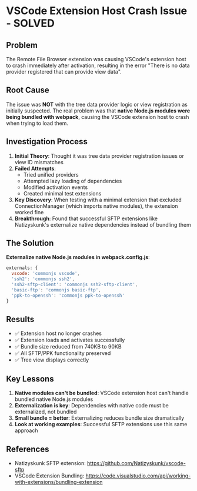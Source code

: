 # VSCode Extension Host Crash Issue - SOLVED

## Problem
The Remote File Browser extension was causing VSCode's extension host to crash immediately after activation, resulting in the error "There is no data provider registered that can provide view data".

## Root Cause
The issue was **NOT** with the tree data provider logic or view registration as initially suspected. The real problem was that **native Node.js modules were being bundled with webpack**, causing the VSCode extension host to crash when trying to load them.

## Investigation Process
1. **Initial Theory**: Thought it was tree data provider registration issues or view ID mismatches
2. **Failed Attempts**: 
   - Tried unified providers
   - Attempted lazy loading of dependencies
   - Modified activation events
   - Created minimal test extensions
3. **Key Discovery**: When testing with a minimal extension that excluded ConnectionManager (which imports native modules), the extension worked fine
4. **Breakthrough**: Found that successful SFTP extensions like Natizyskunk's externalize native dependencies instead of bundling them

## The Solution
**Externalize native Node.js modules in webpack.config.js**:

```javascript
externals: {
  vscode: 'commonjs vscode',
  'ssh2': 'commonjs ssh2',
  'ssh2-sftp-client': 'commonjs ssh2-sftp-client',
  'basic-ftp': 'commonjs basic-ftp',
  'ppk-to-openssh': 'commonjs ppk-to-openssh'
}
```

## Results
- ✅ Extension host no longer crashes
- ✅ Extension loads and activates successfully
- ✅ Bundle size reduced from 740KB to 90KB
- ✅ All SFTP/PPK functionality preserved
- ✅ Tree view displays correctly

## Key Lessons
1. **Native modules can't be bundled**: VSCode extension host can't handle bundled native Node.js modules
2. **Externalization is key**: Dependencies with native code must be externalized, not bundled
3. **Small bundle = better**: Externalizing reduces bundle size dramatically
4. **Look at working examples**: Successful SFTP extensions use this same approach

## References
- Natizyskunk SFTP extension: https://github.com/Natizyskunk/vscode-sftp
- VSCode Extension Bundling: https://code.visualstudio.com/api/working-with-extensions/bundling-extension